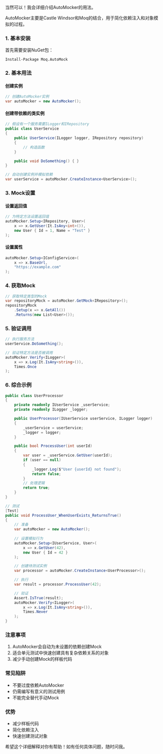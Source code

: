 当然可以！我会详细介绍AutoMocker的用法。

AutoMocker主要是Castle Windsor和Moq的结合，用于简化依赖注入和对象模拟的过程。

### 1. 基本安装
首先需要安装NuGet包：
```
Install-Package Moq.AutoMock
```

### 2. 基本用法

#### 创建实例
```csharp
// 创建AutoMocker实例
var autoMocker = new AutoMocker();
```

#### 创建带依赖的类实例
```csharp
// 假设有一个服务需要ILogger和IRepository
public class UserService 
{
    public UserService(ILogger logger, IRepository repository) 
    {
        // 构造函数
    }

    public void DoSomething() { }
}

// 自动创建实例并模拟依赖
var userService = autoMocker.CreateInstance<UserService>();
```

### 3. Mock设置

#### 设置返回值
```csharp
// 为特定方法设置返回值
autoMocker.Setup<IRepository, User>(
    x => x.GetUser(It.IsAny<int>()), 
    new User { Id = 1, Name = "Test" }
);
```

#### 设置属性
```csharp
autoMocker.Setup<IConfigService>(
    x => x.BaseUrl, 
    "https://example.com"
);
```

### 4. 获取Mock
```csharp
// 获取特定类型的Mock
var repositoryMock = autoMocker.GetMock<IRepository>();
repositoryMock
    .Setup(x => x.GetAll())
    .Returns(new List<User>());
```

### 5. 验证调用
```csharp
// 执行服务方法
userService.DoSomething();

// 验证特定方法是否被调用
autoMocker.Verify<ILogger>(
    x => x.Log(It.IsAny<string>()),
    Times.Once
);
```

### 6. 综合示例
```csharp
public class UserProcessor 
{
    private readonly IUserService _userService;
    private readonly ILogger _logger;

    public UserProcessor(IUserService userService, ILogger logger) 
    {
        _userService = userService;
        _logger = logger;
    }

    public bool ProcessUser(int userId) 
    {
        var user = _userService.GetUser(userId);
        if (user == null) 
        {
            _logger.Log($"User {userId} not found");
            return false;
        }
        // 处理逻辑
        return true;
    }
}

// 测试
[Test]
public void ProcessUser_WhenUserExists_ReturnsTrue() 
{
    // 准备
    var autoMocker = new AutoMocker();
    
    // 设置模拟行为
    autoMocker.Setup<IUserService, User>(
        x => x.GetUser(42), 
        new User { Id = 42 }
    );

    // 创建待测试实例
    var processor = autoMocker.CreateInstance<UserProcessor>();

    // 执行
    var result = processor.ProcessUser(42);

    // 验证
    Assert.IsTrue(result);
    autoMocker.Verify<ILogger>(
        x => x.Log(It.IsAny<string>()), 
        Times.Never
    );
}
```

### 注意事项
1. AutoMocker会自动为未设置的依赖创建Mock
2. 适合单元测试中快速创建具有复杂依赖关系的对象
3. 减少手动创建Mock的样板代码

### 常见陷阱
- 不要过度依赖AutoMocker
- 仍需编写有意义的测试用例
- 不能完全替代手动Mock

### 优势
- 减少样板代码
- 简化依赖注入
- 快速创建测试对象

希望这个详细解释对你有帮助！如有任何具体问题，随时问我。